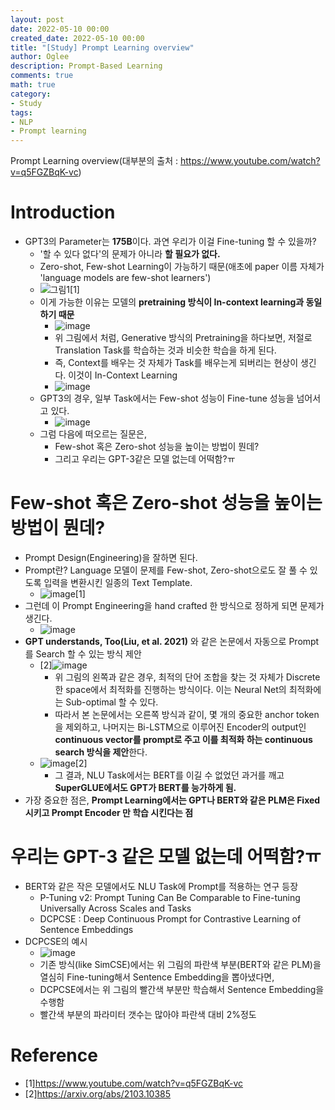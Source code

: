 ```yaml
---
layout: post
date: 2022-05-10 00:00
created_date: 2022-05-10 00:00
title: "[Study] Prompt Learning overview"
author: Oglee
description: Prompt-Based Learning
comments: true
math: true
category: 
- Study
tags:
- NLP
- Prompt learning
---
```


Prompt Learning overview(대부분의 출처 : https://www.youtube.com/watch?v=q5FGZBqK-vc)
<!--more-->

# Introduction
- GPT3의 Parameter는 **175B**이다. 과연 우리가 이걸 Fine-tuning 할 수 있을까?
  - '할 수 있다 없다'의 문제가 아니라 **할 필요가 없다.**
  - Zero-shot, Few-shot Learning이 가능하기 때문(애초에 paper 이름 자체가 'language models are few-shot learners')
  - ![그림1](https://user-images.githubusercontent.com/18374514/167583955-f0d91cfc-6185-43eb-ae1c-2e46e622ad69.png)[1]
  - 이게 가능한 이유는 모델의 **pretraining 방식이 In-context learning과 동일하기 때문**
    - ![image](https://user-images.githubusercontent.com/18374514/167589381-8be3d23c-97bc-4121-a51a-d0a2f21c2a53.png)
    - 위 그림에서 처럼, Generative 방식의 Pretraining을 하다보면, 저절로 Translation Task를 학습하는 것과 비슷한 학습을 하게 된다.
    - 즉, Context를 배우는 것 자체가 Task를 배우는게 되버리는 현상이 생긴다. 이것이 In-Context Learning
    - ![image](https://user-images.githubusercontent.com/18374514/167590581-a71a1f3f-304f-47a0-b22f-3cecb317e027.png)
  - GPT3의 경우, 일부 Task에서는 Few-shot 성능이 Fine-tune 성능을 넘어서고 있다.
    - ![image](https://user-images.githubusercontent.com/18374514/167585189-9d5503eb-154b-4ba9-9813-910749056fc0.png)
  - 그럼 다음에 떠오르는 질문은,
    - Few-shot 혹은 Zero-shot 성능을 높이는 방법이 뭔데? 
    - 그리고 우리는 GPT-3같은 모델 없는데 어떡함?ㅠ

# Few-shot 혹은 Zero-shot 성능을 높이는 방법이 뭔데? 
- Prompt Design(Engineering)을 잘하면 된다.
- Prompt란? Language 모델이 문제를 Few-shot, Zero-shot으로도 잘 풀 수 있도록 입력을 변환시킨 일종의 Text Template.
  - ![image](https://user-images.githubusercontent.com/18374514/167590914-152aa992-2d13-4b6d-8c10-8cd82b406a45.png)[1]
- 그런데 이 Prompt Engineering을 hand crafted 한 방식으로 정하게 되면 문제가 생긴다.
  - ![image](https://user-images.githubusercontent.com/18374514/167592030-360ae6aa-552f-453f-a38e-26ebb0b0d40e.png)
- **GPT understands, Too(Liu, et al. 2021)** 와 같은 논문에서 자동으로 Prompt를 Search 할 수 있는 방식 제안
  - [2]![image](https://user-images.githubusercontent.com/18374514/167594922-af313388-66e8-49af-9d8a-e60ea97427a4.png)
    - 위 그림의 왼쪽과 같은 경우, 최적의 단어 조합을 찾는 것 자체가 Discrete 한 space에서 최적화를 진행하는 방식이다. 이는 Neural Net의 최적화에는 Sub-optimal 할 수 있다.
    - 따라서 본 논문에서는 오른쪽 방식과 같이, 몇 개의 중요한 anchor token을 제외하고, 나머지는 Bi-LSTM으로 이루어진 Encoder의 output인 **continuous vector를 prompt로 주고 이를 최적화 하는 continuous search 방식을 제안**한다.
  - ![image](https://user-images.githubusercontent.com/18374514/167595838-28f6b1e5-f644-4173-ab56-7999bf7ff0be.png)[2]
    - 그 결과, NLU Task에서는 BERT를 이길 수 없었던 과거를 깨고 **SuperGLUE에서도 GPT가 BERT를 능가하게 됨.**
- 가장 중요한 점은, **Prompt Learning에서는 GPT나 BERT와 같은 PLM은 Fixed 시키고 Prompt Encoder 만 학습 시킨다는 점**

# 우리는 GPT-3 같은 모델 없는데 어떡함?ㅠ
- BERT와 같은 작은 모델에서도 NLU Task에 Prompt를 적용하는 연구 등장
  - P-Tuning v2: Prompt Tuning Can Be Comparable to Fine-tuning Universally Across Scales and Tasks
  - DCPCSE : Deep Continuous Prompt for Contrastive Learning of Sentence Embeddings
- DCPCSE의 예시
  - ![image](https://user-images.githubusercontent.com/18374514/167597707-619bb5bb-96fe-4e17-a5bd-fecba1615e52.png)
  - 기존 방식(like SimCSE)에서는 위 그림의 파란색 부분(BERT와 같은 PLM)을 열심히 Fine-tuning해서 Sentence Embedding을 뽑아냈다면,
  - DCPCSE에서는 위 그림의 빨간색 부분만 학습해서 Sentence Embedding을 수행함
  - 빨간색 부분의 파라미터 갯수는 많아야 파란색 대비 2%정도

# Reference
- [1]https://www.youtube.com/watch?v=q5FGZBqK-vc
- [2]https://arxiv.org/abs/2103.10385
